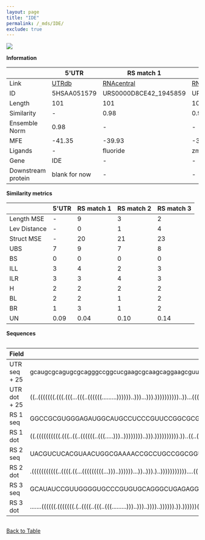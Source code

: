 ```yaml
---
layout: page
title: "IDE"
permalink: /_mds/IDE/
exclude: true
---
```




![](../../alns_9.28.22/aln_5HSAA051579_0.982.png?raw=true)


**Information**

| | 5'UTR       | RS match 1   | RS match 2  | RS match 3 |
| ---- | ----------- | ----------- | ----------- | ----------- |
| Link | <a href="http://utrdb.ba.itb.cnr.it/getutr/5HSAA051579/1" target="_blank" rel="noopener noreferrer">UTRdb</a>   | <a href="https://rnacentral.org/rna/URS0000D8CE42/1945859" target="_blank" rel="noopener noreferrer">RNAcentral</a>     |<a href="https://rnacentral.org/rna/URS0000C613E3/1406431" target="_blank" rel="noopener noreferrer">RNAcentral</a>  | <a href="https://rnacentral.org/rna/URS0000D90D7C/1288298" target="_blank" rel="noopener noreferrer">RNAcentral</a>   |
| ID | 5HSAA051579     | URS0000D8CE42_1945859     | URS0000C613E3_1406431     | URS0000D90D7C_1288298     |
| Length | 101     |  101    | 100   |  103    |
| Similarity | - | 0.98 | 0.97 | 0.97 |
| Ensemble Norm | 0.98 | - | - | - |
| MFE | -41.35 | -39.93 | -37.85 | -38.18 |
| Ligands | - | fluoride | zmp-ztp | TPP |
| Gene | IDE | - | - | - |
| Downstream protein | blank for now    |    -    | -  | - |


**Similarity metrics**

| | 5'UTR       | RS match 1   | RS match 2  | RS match 3 |
| ---- | ----------- | ----------- | ----------- | ----------- |
| Length MSE | - | 9 | 3 | 2 |
| Lev Distance | - | 0 | 1 | 4 |
| Struct MSE | - | 20 | 21 | 23 |
| UBS| 7 | 9 | 7 | 8 |
| BS | 0 | 0 | 0 | 0 |
| ILL | 3 | 4 | 2 | 3 |
| ILR | 3 | 3 | 4 | 3 |
| H | 2 | 2 | 2 | 2 |
| BL | 2 | 2 | 1 | 2 |
| BR | 1 | 3 | 1 | 2 |
| UN | 0.09 | 0.04 | 0.10 | 0.14 |

**Sequences**


<div style="overflow-x:auto;">

<table>
<colgroup>
<col width="30%" />
<col width="70%" />
</colgroup>
<thead>
<tr class="header">
<th>Field</th>
<th>Description</th>
</tr>
</thead>
<tbody>
<tr>
<td markdown="span">UTR seq + 25 </td>
<td markdown="span"> gcaugcgcagugcgcagggccggcucgaagcgcaagcaggaagcguuugcggugaucccggcgacugcgcuggcuaATGAGCAAACTTTGGTTCAAACAAG </td>
</tr>
<tr>
<td markdown="span">UTR dot + 25  </td>
<td markdown="span"> ((..(((((((.(((.(((...(((..((((((.........))))))..)))...))).))))))))))..))...(((((........)))))......
</td>
</tr>


<tr>
<td markdown="span">RS 1 seq </td>
<td markdown="span"> GGCCGCGUGGGAGAUGGCAUGCCUCCCGUUCCGGCGCGACUGUCGCGGGACAAACCACCUCCCGUGCGACCCACGUCGAGGUUGAUGAUGCCUGCAUCGCC
</td>
</tr>


<tr>
<td markdown="span">RS 1 dot </td>
<td markdown="span"> ((.((((((((((.(((..((..((((((..(((.....)))..))))))))..))).)))))))))).))..((..(((((.......)))).)..))..
</td>
</tr>


<tr>
<td markdown="span">RS 2 seq </td>
<td markdown="span"> UACGUCUCACGUAACUGGCGAAAACCGCCUGCCGGCGGUGAAGGUGGAGAUCCACCGUGGAGCGUGAGAUGUCGUUUUGCCGUUCGCCUGGGCAGCCUCC
</td>
</tr>


<tr>
<td markdown="span">RS 2 dot </td>
<td markdown="span"> .(((((((((((..((((.((...(((((((((...)))..))))))...))..))).)..)))))))))))....(((((.........))))).....
</td>
</tr>


<tr>
<td markdown="span">RS 3 seq </td>
<td markdown="span"> GCAUAUCCGUUGGGGUGCCCGUGUGCAGGGCUGAGAGGUGUAAAGCCAACCCAUCGAACCUGAUCCGGGUGAUGCCGGCGUAGGGAACGGACCUUAGCACGCC
</td>
</tr>


<tr>
<td markdown="span">RS 3 dot </td>
<td markdown="span"> .......((((((.(((((((.(..((((..(((..(((.........)))..)))..))))..)))))).)).))))))(((((......))))).......
</td>
</tr>

</tbody>
</table>


</div>


[Back to Table](../../display)
